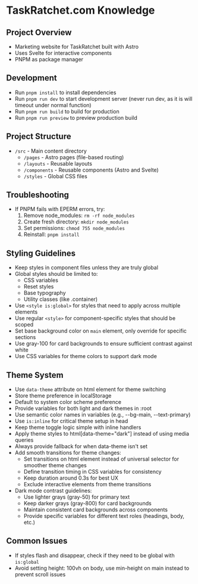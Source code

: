 # TaskRatchet.com Knowledge

## Project Overview

- Marketing website for TaskRatchet built with Astro
- Uses Svelte for interactive components
- PNPM as package manager

## Development

- Run `pnpm install` to install dependencies
- Run `pnpm run dev` to start development server (never run dev, as it is will timeout under normal function)
- Run `pnpm run build` to build for production
- Run `pnpm run preview` to preview production build

## Project Structure

- `/src` - Main content directory
  - `/pages` - Astro pages (file-based routing)
  - `/layouts` - Reusable layouts
  - `/components` - Reusable components (Astro and Svelte)
  - `/styles` - Global CSS files

## Troubleshooting

- If PNPM fails with EPERM errors, try:
  1. Remove node_modules: `rm -rf node_modules`
  2. Create fresh directory: `mkdir node_modules`
  3. Set permissions: `chmod 755 node_modules`
  4. Reinstall: `pnpm install`

## Styling Guidelines

- Keep styles in component files unless they are truly global
- Global styles should be limited to:
  - CSS variables
  - Reset styles
  - Base typography
  - Utility classes (like .container)
- Use `<style is:global>` for styles that need to apply across multiple elements
- Use regular `<style>` for component-specific styles that should be scoped
- Set base background color on `main` element, only override for specific sections
- Use gray-100 for card backgrounds to ensure sufficient contrast against white
- Use CSS variables for theme colors to support dark mode

## Theme System
- Use `data-theme` attribute on html element for theme switching
- Store theme preference in localStorage
- Default to system color scheme preference
- Provide variables for both light and dark themes in :root
- Use semantic color names in variables (e.g., --bg-main, --text-primary)
- Use `is:inline` for critical theme setup in head
- Keep theme toggle logic simple with inline handlers
- Apply theme styles to html[data-theme="dark"] instead of using media queries
- Always provide fallback for when data-theme isn't set
- Add smooth transitions for theme changes:
  - Set transitions on html element instead of universal selector for smoother theme changes
  - Define transition timing in CSS variables for consistency
  - Keep duration around 0.3s for best UX
  - Exclude interactive elements from theme transitions
- Dark mode contrast guidelines:
  - Use lighter grays (gray-50) for primary text
  - Keep darker grays (gray-800) for card backgrounds
  - Maintain consistent card backgrounds across components
  - Provide specific variables for different text roles (headings, body, etc.)

## Common Issues
- If styles flash and disappear, check if they need to be global with `is:global`
- Avoid setting height: 100vh on body, use min-height on main instead to prevent scroll issues
